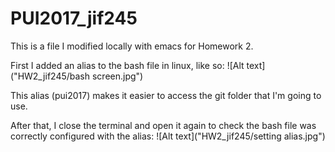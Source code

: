 # PUI2017_jif245
This is a file I modified locally with emacs for Homework 2.

First I added an alias to the bash file in linux, like so:
![Alt text]("HW2_jif245/bash screen.jpg")

This alias (pui2017) makes it easier to access the git folder that I'm going to use.

After that, I close the terminal and open it again to check the bash file was correctly configured with the alias:
![Alt text]("HW2_jif245/setting alias.jpg")

